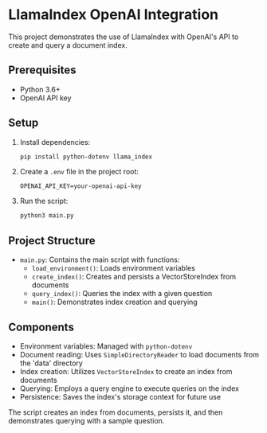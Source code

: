 # LlamaIndex OpenAI Integration

This project demonstrates the use of LlamaIndex with OpenAI's API to create and query a document index.

## Prerequisites

- Python 3.6+
- OpenAI API key

## Setup

1. Install dependencies:
   ```sh
   pip install python-dotenv llama_index
   ```

2. Create a `.env` file in the project root:
   ```env
   OPENAI_API_KEY=your-openai-api-key
   ```

3. Run the script:
   ```sh
   python3 main.py
   ```

## Project Structure

- `main.py`: Contains the main script with functions:
  - `load_environment()`: Loads environment variables
  - `create_index()`: Creates and persists a VectorStoreIndex from documents
  - `query_index()`: Queries the index with a given question
  - `main()`: Demonstrates index creation and querying

## Components

- Environment variables: Managed with `python-dotenv`
- Document reading: Uses `SimpleDirectoryReader` to load documents from the 'data' directory
- Index creation: Utilizes `VectorStoreIndex` to create an index from documents
- Querying: Employs a query engine to execute queries on the index
- Persistence: Saves the index's storage context for future use

The script creates an index from documents, persists it, and then demonstrates querying with a sample question.
